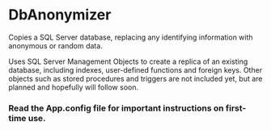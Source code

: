 # DbAnonymizer
Copies a SQL Server database, replacing any identifying information with anonymous or random data.

Uses SQL Server Management Objects to create a replica of an existing database, including indexes, user-defined functions and foreign keys.  Other objects such as stored procedures and triggers are not included yet, but are planned and hopefully will follow soon.

### Read the App.config file for important instructions on first-time use.
